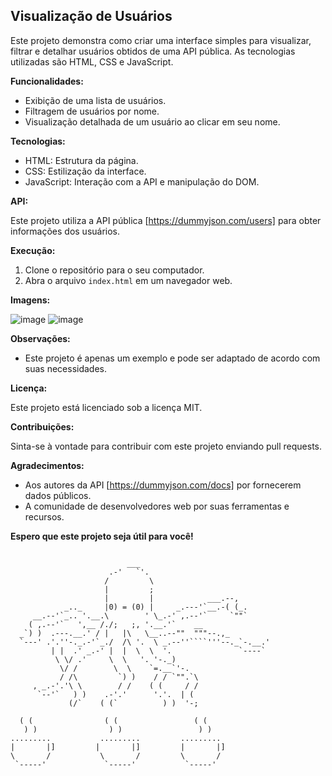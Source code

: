 ## Visualização de Usuários

Este projeto demonstra como criar uma interface simples para visualizar, filtrar e detalhar usuários obtidos de uma API pública. As tecnologias utilizadas são HTML, CSS e JavaScript.

**Funcionalidades:**

* Exibição de uma lista de usuários.
* Filtragem de usuários por nome.
* Visualização detalhada de um usuário ao clicar em seu nome.

**Tecnologias:**

* HTML: Estrutura da página.
* CSS: Estilização da interface.
* JavaScript: Interação com a API e manipulação do DOM.

**API:**

Este projeto utiliza a API pública [https://dummyjson.com/users] para obter informações dos usuários.

**Execução:**

1. Clone o repositório para o seu computador.
2. Abra o arquivo `index.html` em um navegador web.

**Imagens:**

![image](https://github.com/Gabrielcafens/Dummy-Users/assets/95833512/b4ea68be-82eb-4172-82cc-14f65f95fcec)
![image](https://github.com/Gabrielcafens/Dummy-Users/assets/95833512/8583f16c-5d59-41cd-ac76-d1282d8a3f76)

**Observações:**

* Este projeto é apenas um exemplo e pode ser adaptado de acordo com suas necessidades.

**Licença:**

Este projeto está licenciado sob a licença MIT.

**Contribuições:**

Sinta-se à vontade para contribuir com este projeto enviando pull requests.

**Agradecimentos:**

* Aos autores da API [https://dummyjson.com/docs] por fornecerem dados públicos.
* A comunidade de desenvolvedores web por suas ferramentas e recursos.

**Espero que este projeto seja útil para você!**


```                         ___

                          ___
                      .-'   `'.
                     /         \
                     |         ;
                     |         |            ___.--,
            _.._     |0) = (0) |     _.---'`__.-( (_.
     __.--'`_.. '.__.\        ' \_.-' ,.--'`     `""`
    ( ,.--'`   ',__ /./;   ;, '.__.'`    __
  _`) )  .---.__.' / |   |\   \__..--""  """--.,_
  `---' .'.''-._.-'`_./  /\ '.  \ _.--''````'''--._`-.__.'
         | |  .' _.-' |  |  \  \  '.               `----`
          \ \/ .'     \  \   '. '-._)
           \/ /        \  \    `=.__`'-.
           / /\         `) )    / / `"".`\
     , _.-'.'\ \        / /    ( (     / /
      `--'`   ) )    .-'.'      '.'.  | (
             (/`    ( (`          ) )  '-;    
            
  ( (                ( (                 ( (                
   ) )                ) )                 ) )               
.........           .........         .........           
|       |]         |       |]         |       |]                
\       /           \       /         \       /              
 `-----'             `-----'           `-----'  
           


